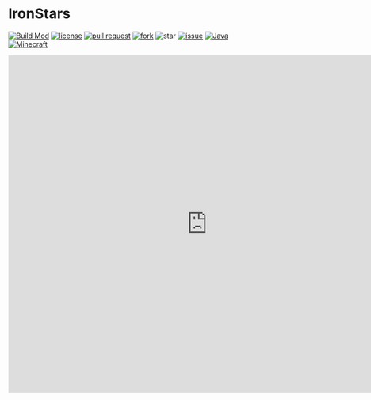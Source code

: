# IronStars
[![Build Mod](https://github.com/Gu-ZT/IronStars/actions/workflows/build-mod.yml/badge.svg)](https://github.com/Gu-ZT/IronStars/actions/workflows/build-mod.yml)
[![license](https://img.shields.io/github/license/iron-stars/IronStars)]()
[![pull request](https://img.shields.io/bitbucket/pr-raw/iron-stars/IronStars)](https://github.com/iron-stars/IronStars/pulls)
[![fork](https://img.shields.io/github/forks/iron-stars/IronStars)](https://github.com/iron-stars/IronStars/network/members)
![star](https://img.shields.io/github/stars/iron-stars/IronStars)
[![issue](https://img.shields.io/bitbucket/issues-raw/iron-stars/IronStars)](https://github.com/iron-stars/IronStars/issues)
[![Java](https://img.shields.io/badge/Java-1.8-yellow)](https://java.com/zh-CN/download/manual.jsp)
[![Minecraft](https://img.shields.io/badge/Minecraft-1.16.5-66ccff)](https://www.minecraft.net/)

<iframe style="border: 1px solid rgba(0, 0, 0, 0.1);" width="800" height="680" src="https://www.figma.com/embed?embed_host=share&url=https%3A%2F%2Fwww.figma.com%2Ffile%2FEX7QSq2uUbjMJVRrhkVkTQ%2Fironstars%3Fnode-id%3D0%253A1" allowfullscreen></iframe>

